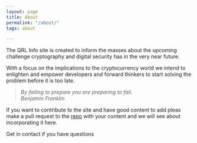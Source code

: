 ```yaml
---
layout: page
title: About
permalink: "/about/"
tags: about

---
```

The QRL Info site is created to inform the masses about the upcoming challenge cryptography and digital security has in the very near future.


With a focus on the implications to the cryptocurrency world we intend to enlighten and empower developers and forward thinkers to start solving the problem before it is too late.

> _By failing to prepare you are preparing to fail._<br>
_Benjamin Franklin_

If you want to contribute to the site and have good content to add pleas make a pull request to the [repo](https://github.com/fr1t2/theqrl.info "TheQRL.info Repo") with your content and we will see about incorporating it here.

Get in contact if you have questions